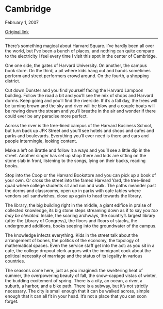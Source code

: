 Cambridge
=========

February 1, 2007

[Original link](http://www.aaronsw.com/weblog/cambridge)

* * * * *

There’s something magical about Harvard Square. I’ve hardly been all
over the world, but I’ve been a bunch of places, and nothing can quite
compare to the electricity I feel every time I visit this spot in the
center of Cambridge.

One one side, the gates of Harvard University. On another, the campus
book store. On the third, a pit where kids hang out and bands sometimes
perform and street performers crowd around. On the fourth, a shopping
district.

Cut down Dunster and you find yourself facing the Harvard Lampoon
building. Follow the road a bit and you’ll see the mix of shops and
Harvard dorms. Keep going and you’ll find the riverside. If it’s a fall
day, the trees will be turning brown and the sky and river will be blow
and a couple boats will be rowing down the stream and you’ll breathe in
the air and wonder if there could ever be any paradise more perfect.

Across the river is the tree-lined campus of the Harvard Business
School, but turn back up JFK Street and you’ll see hotels and shops and
cafes and parks and boulevards. Everything you’ll ever need is there and
cars and people intermingle, looking content.

Make a left on Brattle and follow it a ways and you’ll see a little dip
in the street. Another singer has set up shop there and kids are sitting
on the stone slab in front, listening to the songs, lying on their
backs, reading books.

Stop into the Coop or the Harvard Bookstore and you can pick up a book
of your own. Or cross the street into the famed Harvard Yard, the
tree-lined quad where college students sit and run and walk. The paths
meander past the dorms and classrooms, open up in parks with cafe tables
where vendors sell sandwiches, close up again to head towards the
library.

The library, the big building right in the middle, a giant edifice in
praise of collected knowledge, its big stone steps streaming down as if
to say *you too may be elevated*. Inside, the soaring archways, the
country’s largest library (after the Library of Congress), the floors
and floors of stacks, the underground additions, books seeping into the
groundwater of the campus.

The knowledge infects everything. Kids in the street talk about the
arrangement of bones, the politics of the economy, the topology of
mathematical spaces. Even the service staff get into the act: as you sit
in a cafe, the college dropout clerk argues with the immigrant cook
about the political necessity of marriage and the status of its legality
in various countries.

The seasons come here, just as you imagined: the sweltering heat of
summer, the overpowering beauty of fall, the snow-capped vistas of
winter, the budding excitement of spring. There is a city, an ocean, a
river, a suburb, a harbor, and a bike path. There is a subway, but it’s
not strictly necessary. The city is small enough that it can be walked
across, simple enough that it can all fit in your head. It’s not a place
that you can soon forget.
